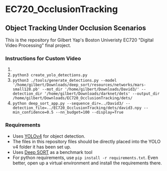 # EC720_OcclusionTracking

## Object Tracking Under Occlusion Scenarios

This is the repository for Gilbert Yap's Boston Univeristy EC720 "Digital Video Processing" final project.

### Instructions for Custom Video

1. 
1. `python3 create_yolo_detections.py`
1. `python3 ./tools/generate_detections.py --model '/home/gilbert/Downloads/deep_sort/resources/networks/mars-small128.pb' --mot_dir '/home/gilbert/Downloads/David3/' --detection_dir '/home/gilbert/Downloads/darknet/dets' --output_dir /home/gilbert/Downloads/EC720_OcclusionTracking/dets/`
1. `python deep_sort_app.py --sequence_dir=../David3/ --detection_file=../EC720_OcclusionTracking/dets/david3.npy --min_confidence=0.5 --nn_budget=100 --display=True`


### Requirements

* Uses [YOLOv4](https://github.com/AlexeyAB/darknet) for object detection.
* The files in this repository files should be directly placed into the YOLO v4 folder it has been set up.
* Uses [Deep SORT](https://github.com/nwojke/deep_sort) as a benchmark tool
* For python requirements, use `pip install -r requirements.txt`. Even better, open up a virtual environment and install the requirements there.
